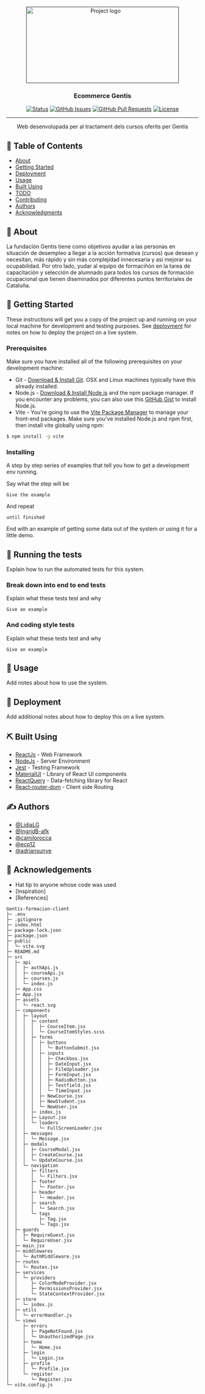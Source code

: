 <p align="center">
  <a href="" rel="noopener">
 <img width=400px height=200px src="https://simplonline.co/_next/image?url=https%3A%2F%2Fsimplonline-v3-prod.s3.eu-west-3.amazonaws.com%2Fmedia%2Fimage%2Fpng%2F848ae791-7122-4229-9ff9-fdc209c6cd09.png&w=1280&q=75" alt="Project logo"></a>
</p>

<h3 align="center">Ecommerce Gentis</h3>

<div align="center">

[![Status](https://img.shields.io/badge/status-development-yellow.svg)]()
[![GitHub Issues](https://img.shields.io/github/issues/adriansunye/portfolio-client.svg)](https://github.com/adriansunye/ecommerce-gentis-client/issues)
[![GitHub Pull Requests](https://img.shields.io/github/issues-pr/adriansunye/ecommerce-gentis-client.svg)](https://github.com/adriansunye/ecommerce-gentis-client/pulls)
[![License](https://img.shields.io/badge/license-Gentis-blue.svg)](/LICENSE)

</div>

---

<p align="center"> Web desenvolupada per al tractament dels cursos oferits per Gentis
    <br> 
</p>

## 📝 Table of Contents

- [About](#about)
- [Getting Started](#getting_started)
- [Deployment](#deployment)
- [Usage](#usage)
- [Built Using](#built_using)
- [TODO](../TODO.md)
- [Contributing](../CONTRIBUTING.md)
- [Authors](#authors)
- [Acknowledgments](#acknowledgement)

## 🧐 About <a name = "about"></a>

La fundación Gentis tiene como objetivos ayudar a las personas en situación de desempleo a llegar a la acción formativa (cursos) que desean y necesitan, más rápido y sin más complejidad innecesaria y así mejorar su ocupabilidad. Por otro lado, yudar al equipo de formaciñón en la tarea de capacitación y selección de alumnado para todos los cursos de formación ocupacional que tienen diseminados por diferentes puntos territoriales de Cataluña.
## 🏁 Getting Started <a name = "getting_started"></a>

These instructions will get you a copy of the project up and running on your local machine for development and testing purposes. See [deployment](#deployment) for notes on how to deploy the project on a live system.

### Prerequisites
Make sure you have installed all of the following prerequisites on your development machine:
* Git - [Download & Install Git](https://git-scm.com/downloads). OSX and Linux machines typically have this already installed.
* Node.js - [Download & Install Node.js](https://nodejs.org/en/download/) and the npm package manager. If you encounter any problems, you can also use this [GitHub Gist](https://gist.github.com/isaacs/579814) to install Node.js.
* Vite - You're going to use the [Vite Package Manager](https://vitejs.dev) to manage your front-end packages. Make sure you've installed Node.js and npm first, then install vite globally using npm:

```bash
$ npm install -g vite
```

### Installing

A step by step series of examples that tell you how to get a development env running.

Say what the step will be

```
Give the example
```

And repeat

```
until finished
```

End with an example of getting some data out of the system or using it for a little demo.

## 🔧 Running the tests <a name = "tests"></a>

Explain how to run the automated tests for this system.

### Break down into end to end tests

Explain what these tests test and why

```
Give an example
```

### And coding style tests

Explain what these tests test and why

```
Give an example
```

## 🎈 Usage <a name="usage"></a>

Add notes about how to use the system.

## 🚀 Deployment <a name = "deployment"></a>

Add additional notes about how to deploy this on a live system.

## ⛏️ Built Using <a name = "built_using"></a>

- [ReactJs](https://reactjs.org) - Web Framework
- [NodeJs](https://nodejs.org/en/) - Server Environment
- [Jest](https://jestjs.io) - Testing Framework
- [MaterialUI](https://mui.com) - Library of React UI components
- [ReactQuery](https://react-query-v3.tanstack.com) - Data-fetching library for React
- [React-router-dom](https://reactrouter.com/en/main) - Client side Routing


## ✍️ Authors <a name = "authors"></a>

- [@LidiaLG](https://github.com/LidiaLG)
- [@IngridB-afk](https://github.com/IngridB-afk)
- [@camilorocca](https://github.com/camilorocca)
- [@ecp12](https://github.com/ecp12)
- [@adriansunye](https://github.com/adriansunye)


## 🎉 Acknowledgements <a name = "acknowledgement"></a>

- Hat tip to anyone whose code was used
- [Inspiration]
- [References]


```
Gentis-formacion-client
├─ .env
├─ .gitignore
├─ index.html
├─ package-lock.json
├─ package.json
├─ public
│  └─ vite.svg
├─ README.md
├─ src
│  ├─ api
│  │  ├─ authApi.js
│  │  ├─ courseApi.js
│  │  ├─ courses.js
│  │  └─ index.js
│  ├─ App.css
│  ├─ App.jsx
│  ├─ assets
│  │  └─ react.svg
│  ├─ components
│  │  ├─ layout
│  │  │  ├─ content
│  │  │  │  ├─ CourseItem.jsx
│  │  │  │  └─ CourseItemStyles.scss
│  │  │  ├─ forms
│  │  │  │  ├─ buttons
│  │  │  │  │  └─ ButtonSubmit.jsx
│  │  │  │  ├─ inputs
│  │  │  │  │  ├─ Checkbox.jsx
│  │  │  │  │  ├─ DateInput.jsx
│  │  │  │  │  ├─ FileUploader.jsx
│  │  │  │  │  ├─ FormInput.jsx
│  │  │  │  │  ├─ RadioButton.jsx
│  │  │  │  │  ├─ Textfield.jsx
│  │  │  │  │  └─ TimeInput.jsx
│  │  │  │  ├─ NewCourse.jsx
│  │  │  │  ├─ NewStudent.jsx
│  │  │  │  └─ NewUser.jsx
│  │  │  ├─ index.js
│  │  │  ├─ Layout.jsx
│  │  │  └─ loaders
│  │  │     └─ FullScreenLoader.jsx
│  │  ├─ messages
│  │  │  └─ Message.jsx
│  │  ├─ modals
│  │  │  ├─ CourseModal.jsx
│  │  │  ├─ CreateCourse.jsx
│  │  │  └─ UpdateCourse.jsx
│  │  └─ navigation
│  │     ├─ filters
│  │     │  └─ Filters.jsx
│  │     ├─ footer
│  │     │  └─ Footer.jsx
│  │     ├─ header
│  │     │  └─ Header.jsx
│  │     ├─ search
│  │     │  └─ Search.jsx
│  │     └─ tags
│  │        ├─ Tag.jsx
│  │        └─ Tags.jsx
│  ├─ guards
│  │  ├─ RequireGuest.jsx
│  │  └─ RequireUser.jsx
│  ├─ main.jsx
│  ├─ middlewares
│  │  └─ AuthMiddleware.jsx
│  ├─ routes
│  │  └─ Routes.jsx
│  ├─ services
│  │  └─ providers
│  │     ├─ ColorModeProvider.jsx
│  │     ├─ PermissionsProvider.jsx
│  │     └─ StateContextProvider.jsx
│  ├─ store
│  │  └─ index.js
│  ├─ utils
│  │  └─ errorHandler.js
│  └─ views
│     ├─ errors
│     │  ├─ PageNotFound.jsx
│     │  └─ UnauthorizedPage.jsx
│     ├─ home
│     │  └─ Home.jsx
│     ├─ login
│     │  └─ Login.jsx
│     ├─ profile
│     │  └─ Profile.jsx
│     └─ register
│        └─ Register.jsx
└─ vite.config.js

```